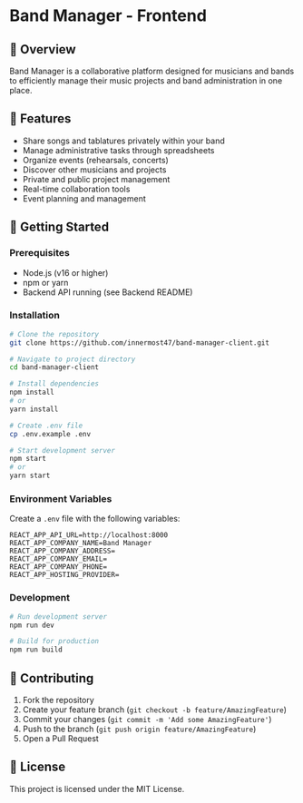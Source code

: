 # Band Manager - Frontend

## 🎸 Overview

Band Manager is a collaborative platform designed for musicians and bands to efficiently manage their music projects and band administration in one place.

## 🌟 Features

- Share songs and tablatures privately within your band
- Manage administrative tasks through spreadsheets
- Organize events (rehearsals, concerts)
- Discover other musicians and projects
- Private and public project management
- Real-time collaboration tools
- Event planning and management

## 🚀 Getting Started

### Prerequisites

- Node.js (v16 or higher)
- npm or yarn
- Backend API running (see Backend README)

### Installation

```bash
# Clone the repository
git clone https://github.com/innermost47/band-manager-client.git

# Navigate to project directory
cd band-manager-client

# Install dependencies
npm install
# or
yarn install

# Create .env file
cp .env.example .env

# Start development server
npm start
# or
yarn start
```

### Environment Variables

Create a `.env` file with the following variables:

```
REACT_APP_API_URL=http://localhost:8000
REACT_APP_COMPANY_NAME=Band Manager
REACT_APP_COMPANY_ADDRESS=
REACT_APP_COMPANY_EMAIL=
REACT_APP_COMPANY_PHONE=
REACT_APP_HOSTING_PROVIDER=
```

### Development

```bash
# Run development server
npm run dev

# Build for production
npm run build
```

## 🤝 Contributing

1. Fork the repository
2. Create your feature branch (`git checkout -b feature/AmazingFeature`)
3. Commit your changes (`git commit -m 'Add some AmazingFeature'`)
4. Push to the branch (`git push origin feature/AmazingFeature`)
5. Open a Pull Request

## 📜 License

This project is licensed under the MIT License.
